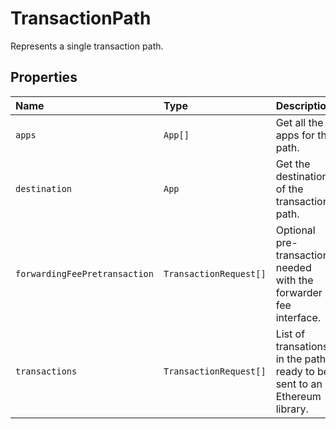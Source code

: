 # TransactionPath

Represents a single transaction path.

## Properties

| Name                          | Type                     | Description                                                                    |
| :---------------------------- | :----------------------- | :----------------------------------------------------------------------------- |
| `apps`                        | `App[]`                  | Get all the apps for the path.                                                 |
| `destination`                 | `App`                    | Get the destination of the transactions path.                                  |
| `forwardingFeePretransaction` | `TransactionRequest[]`   | Optional pre-transaction, needed with the forwarder fee interface.             |
| `transactions`                | `TransactionRequest[]`   | List of transations in the path, ready to be sent to an Ethereum library.      |
